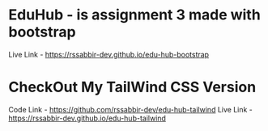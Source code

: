 # EduHub - is assignment 3 made with bootstrap
Live Link - https://rssabbir-dev.github.io/edu-hub-bootstrap

# CheckOut My TailWind CSS Version
Code Link - https://github.com/rssabbir-dev/edu-hub-tailwind
Live Link - https://rssabbir-dev.github.io/edu-hub-tailwind